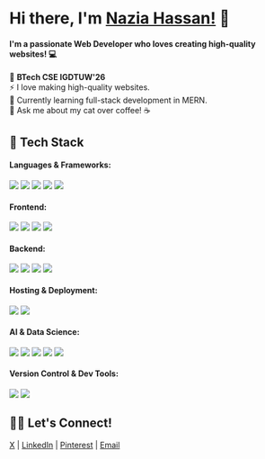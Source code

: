 # Hi there, I'm [Nazia Hassan!](https://naziahassan.vercel.app) 👋  

#### I'm a passionate Web Developer who loves creating high-quality websites! 💻  

👯 **BTech CSE IGDTUW'26**  
⚡ I love making high-quality websites.  
🌱 Currently learning full-stack development in MERN.  
💬 Ask me about my cat over coffee! ☕  


## 🚀 Tech Stack  

#### Languages & Frameworks:
<div align="left">
  <img src="https://img.shields.io/badge/c++-%2320232a.svg?style=flat&logo=c%2B%2B&logoColor=blue" />
  <img src="https://img.shields.io/badge/python-%2320232a?style=flat&logo=python&logoColor=ffdd54" />
  <img src="https://img.shields.io/badge/javascript-%2320232a.svg?style=flat&logo=javascript&logoColor=%23F7DF1E" />
  <img src="https://img.shields.io/badge/html5-%2320232a.svg?style=flat&logo=html5&logoColor=orange" />
  <img src="https://img.shields.io/badge/css3-%2320232a.svg?style=flat&logo=css3&logoColor=%2361DAFB" />
</div>

#### Frontend:
<div align="left">
  <img src="https://img.shields.io/badge/react-%2320232a.svg?style=flat&logo=react&logoColor=%2361DAFB" />
  <img src="https://img.shields.io/badge/vite-%2320232a.svg?style=flat&logo=vite&logoColor=red" />
  <img src="https://img.shields.io/badge/bootstrap-%2320232a.svg?style=flat&logo=bootstrap&logoColor=purple" />
  <img src="https://img.shields.io/badge/figma-%2320232a.svg?style=flat&logo=figma&logoColor=pink" />
</div>

#### Backend:
<div align="left">
  <img src="https://img.shields.io/badge/node.js-%2320232a?style=flat&logo=node.js&logoColor=green" />
  <img src="https://img.shields.io/badge/express.js-%2320232a.svg?style=flat&logo=express&logoColor=%2361DAFB" />
  <img src="https://img.shields.io/badge/MongoDB-%2320232a.svg?style=flat&logo=mongodb&logoColor=green" />
  <img src="https://img.shields.io/badge/mysql-%2320232a.svg?style=flat&logo=mysql&logoColor=violet" />
</div>

#### Hosting & Deployment:
<div align="left">
  <img src="https://img.shields.io/badge/Render-%2320232a.svg?style=flat&logo=render&logoColor=white" />
  <img src="https://img.shields.io/badge/vercel-%2320232a.svg?style=flat&logo=vercel&logoColor=white" />
</div>

#### AI & Data Science:
<div align="left">
  <img src="https://img.shields.io/badge/numpy-%2320232a.svg?style=flat&logo=numpy&logoColor=blue" />
  <img src="https://img.shields.io/badge/pandas-%2320232a.svg?style=flat&logo=pandas&logoColor=purple" />
  <img src="https://img.shields.io/badge/Matplotlib-%2320232a.svg?style=flat&logo=Matplotlib&logoColor=black" />
  <img src="https://img.shields.io/badge/TensorFlow-%2320232a.svg?style=flat&logo=TensorFlow&logoColor=orange" />
  <img src="https://img.shields.io/badge/Keras-%2320232a.svg?style=flat&logo=Keras&logoColor=red" />
</div>

#### Version Control & Dev Tools:
<div align="left">
  <img src="https://img.shields.io/badge/git-%2320232a.svg?style=flat&logo=git&logoColor=red" />
  <img src="https://img.shields.io/badge/github-%2320232a.svg?style=flat&logo=github&logoColor=white" />
</div>

## 🤝🏻 Let's Connect!

<div align="left">
  <a href="https://x.com/oknaziaa" target="_blank">X</a> |
  <a href="https://linkedin.com/in/naziahassan004" target="_blank">LinkedIn</a> |
  <a href="https://www.pinterest.com/bluesparxx" target="_blank">Pinterest</a> |
  <a href="https://naziahassan.vercel.app/contact" target="_blank">Email</a>
</div>


